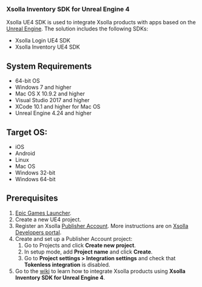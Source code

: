 ### Xsolla Inventory SDK for Unreal Engine 4

Xsolla UE4 SDK is used to integrate Xsolla products with apps based on the [Unreal Engine](https://www.unrealengine.com/). The solution includes the following SDKs:

* Xsolla Login UE4 SDK
* Xsolla Inventory UE4 SDK

## System Requirements

* 64-bit OS
* Windows 7 and higher
* Mac OS X 10.9.2 and higher
* Visual Studio 2017 and higher
* XCode 10.1 and higher for Mac OS
* Unreal Engine 4.24 and higher

## Target OS:

* iOS
* Android
* Linux
* Mac OS
* Windows 32-bit
* Windows 64-bit

## Prerequisites

1. [Epic Games Launcher](https://www.epicgames.com/unrealtournament/download).
2. Create a new UE4 project.
3. Register an Xsolla [Publisher Account](https://publisher.xsolla.com/signup?store_type=sdk). More instructions are on [Xsolla Developers portal](https://developers.xsolla.com/sdk/game-engines/unreal-engine/).
4. Create and set up a Publisher Account project:
    1. Go to Projects and click **Create new project**.
    2. In setup mode, add **Project name** and click **Create**.
    3. Go to **Project settings > Integration settings** and check that **Tokenless integration** is disabled.
6. Go to the [wiki](https://github.com/xsolla/inventory-ue4-sdk/wiki) to learn how to integrate Xsolla products using  **Xsolla Inventory SDK for Unreal Engine 4**. 

